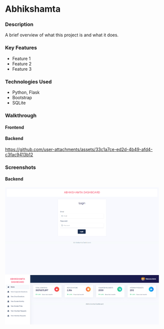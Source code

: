 # Abhikshamta

### Description
A brief overview of what this project is and what it does.

### Key Features
- Feature 1
- Feature 2
- Feature 3

### Technologies Used
- Python, Flask
- Bootstrap
- SQLite

### Walkthrough
#### Frontend

#### Backend
https://github.com/user-attachments/assets/33c1a7ce-ed2d-4b49-afd4-c3fac9413b12


### Screenshots
#### Backend
![Screenshot 1](./Login.png)
![Screenshot 2](./Dashboard.png)
